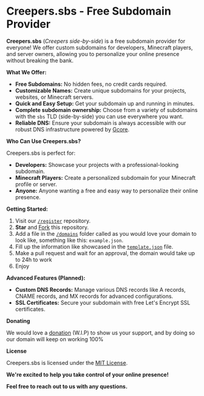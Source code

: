 # Creepers.sbs - Free Subdomain Provider

**Creepers.sbs** (*Creepers side-by-side*) is a free subdomain provider for everyone! We offer custom subdomains for developers, Minecraft players, and server owners, allowing you to personalize your online presence without breaking the bank.

**What We Offer:**

* **Free Subdomains:** No hidden fees, no credit cards required.
* **Customizable Names:** Create unique subdomains for your projects, websites, or Minecraft servers.
* **Quick and Easy Setup:** Get your subdomain up and running in minutes.
* **Complete subdomain ownership:** Choose from a variety of subdomains with the `sbs` TLD (side-by-side) you can use everywhere you want.
* **Reliable DNS:** Ensure your subdomain is always accessible with our robust DNS infrastructure powered by [Gcore](https://gcore.com).

**Who Can Use Creepers.sbs?**

Creepers.sbs is perfect for:

* **Developers:** Showcase your projects with a professional-looking subdomain.
* **Minecraft Players:** Create a personalized subdomain for your Minecraft profile or server.
* **Anyone:** Anyone wanting a free and easy way to personalize their online presence.

**Getting Started:**

1. Visit our [`/register`](https://github.com/creepersbs/register) repository.
2. **Star** and [Fork](https://github.com/creepersbs/register/fork) this repository.
3. Add a file in the [`/domains`](https://github.com/creepersbs/register/blob/main/domains) folder called as you would love your domain to look like, something like this: `example.json`.
4. Fill up the information like showcased in the [`template.json`](https://github.com/creepersbs/register/blob/main/domains/template.json) file.
5. Make a pull request and wait for an approval, the domain would take up to 24h to work
6. Enjoy

**Advanced Features (Planned):**

* **Custom DNS Records:** Manage various DNS records like A records, CNAME records, and MX records for advanced configurations.
* **SSL Certificates:** Secure your subdomain with free Let's Encrypt SSL certificates.

**Donating**

We would love a [donation](https://creepers.sbs/donate) (W.I.P) to show us your support, and by doing so our domain will keep on working 100%

**License**

Creepers.sbs is licensed under the [MIT License](https://choosealicense.com/licenses/mit/).

**We're excited to help you take control of your online presence!**

**Feel free to reach out to us with any questions.**

